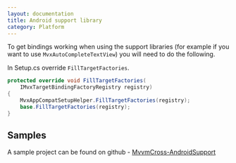 ```yaml
---
layout: documentation
title: Android support library
category: Platform
---
```


To get bindings working when using the support libraries (for example if you want to use `MvxAutoCompleteTextView`) you will need to do the following.

In Setup.cs override `FillTargetFactories`.

```c#
protected override void FillTargetFactories(
    IMvxTargetBindingFactoryRegistry registry)
{
    MvxAppCompatSetupHelper.FillTargetFactories(registry);
    base.FillTargetFactories(registry);
}
```

## Samples
A sample project can be found on github - [MvvmCross-AndroidSupport](https://github.com/MvvmCross/MvvmCross/tree/develop/MvvmCross-AndroidSupport)
